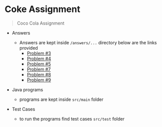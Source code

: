# Coke Assignment

> Coco Cola Assignment

* Answers
    - Answers are kept inside `/answers/...` directory below are the links provided
      - [Problem #3](/answers/Problem_#3.md)
      - [Problem #4](/answers/Problem_#4.md)
      - [Problem #5](/answers/Problem_#5.md)
      - [Problem #7](/answers/Problem_#7.md)
      - [Problem #8](/answers/Problem_#8.md)
      - [Problem #9](/answers/Problem_#9.md)


* Java programs
    - programs are kept inside `src/main` folder


* Test Cases
    - to run the programs find test cases `src/test` folder


